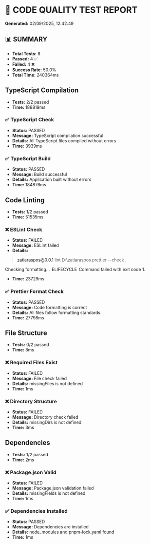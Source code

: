 # 🧪 CODE QUALITY TEST REPORT

**Generated:** 02/09/2025, 12.42.49

## 📊 SUMMARY

- **Total Tests:** 8
- **Passed:** 4 ✅
- **Failed:** 4 ❌
- **Success Rate:** 50.0%
- **Total Time:** 240364ms

## TypeScript Compilation

- **Tests:** 2/2 passed
- **Time:** 188819ms

### ✅ TypeScript Check
- **Status:** PASSED
- **Message:** TypeScript compilation successful
- **Details:** All TypeScript files compiled without errors
- **Time:** 3939ms

### ✅ TypeScript Build
- **Status:** PASSED
- **Message:** Build successful
- **Details:** Application built without errors
- **Time:** 184876ms

## Code Linting

- **Tests:** 1/2 passed
- **Time:** 51535ms

### ❌ ESLint Check
- **Status:** FAILED
- **Message:** ESLint failed
- **Details:** 
> zatiaraspos@0.0.1 lint D:\zatiaraspos
> prettier --check .

Checking formatting...
 ELIFECYCLE  Command failed with exit code 1.

- **Time:** 23729ms

### ✅ Prettier Format Check
- **Status:** PASSED
- **Message:** Code formatting is correct
- **Details:** All files follow formatting standards
- **Time:** 27798ms

## File Structure

- **Tests:** 0/2 passed
- **Time:** 8ms

### ❌ Required Files Exist
- **Status:** FAILED
- **Message:** File check failed
- **Details:** missingFiles is not defined
- **Time:** 1ms

### ❌ Directory Structure
- **Status:** FAILED
- **Message:** Directory check failed
- **Details:** missingDirs is not defined
- **Time:** 3ms

## Dependencies

- **Tests:** 1/2 passed
- **Time:** 2ms

### ❌ Package.json Valid
- **Status:** FAILED
- **Message:** Package.json validation failed
- **Details:** missingFields is not defined
- **Time:** 1ms

### ✅ Dependencies Installed
- **Status:** PASSED
- **Message:** Dependencies are installed
- **Details:** node_modules and pnpm-lock.yaml found
- **Time:** 1ms

